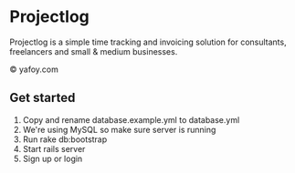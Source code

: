 # Projectlog

Projectlog is a simple time tracking and invoicing solution for consultants, freelancers and small & medium businesses.

© yafoy.com

## Get started

1. Copy and rename database.example.yml to database.yml
2. We're using MySQL so make sure server is running
3. Run rake db:bootstrap
4. Start rails server
5. Sign up or login